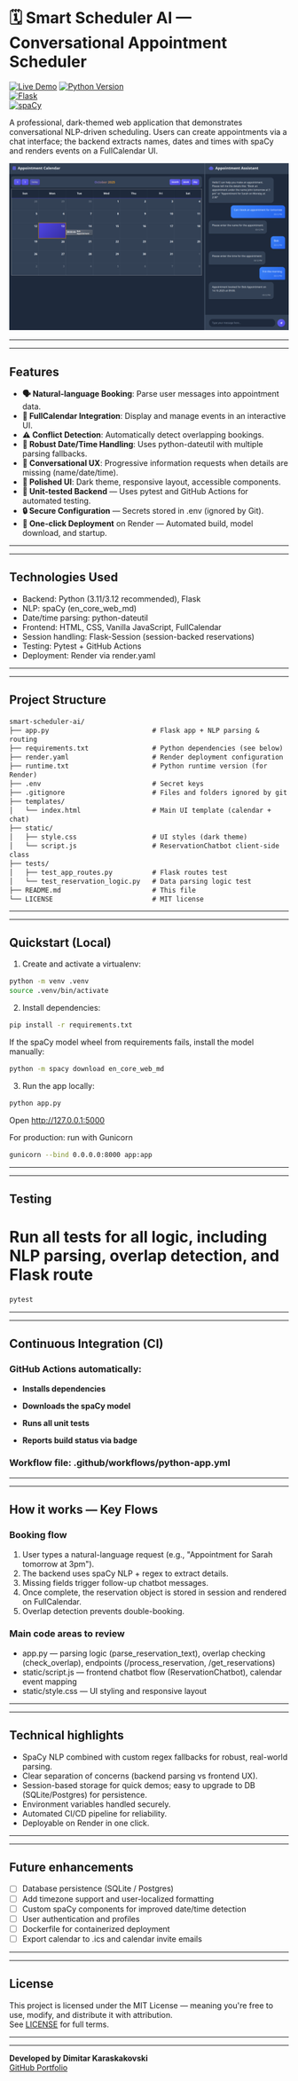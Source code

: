 # 🗓️ Smart Scheduler AI — Conversational Appointment Scheduler

[![Live Demo](https://img.shields.io/badge/Live-Demo-brightgreen)](https://smart-scheduler-ai.onrender.com)
[![Python Version](https://img.shields.io/badge/Python-3.12-blue)](https://python.org)  
[![Flask](https://img.shields.io/badge/Flask-3.1.2-green)](https://flask.palletsprojects.com)  
[![spaCy](https://img.shields.io/badge/spaCy-3.8.7-purple)](https://spacy.io)

A professional, dark-themed web application that demonstrates conversational NLP-driven scheduling. Users can create appointments via a chat interface; the backend extracts names, dates and times with spaCy and renders events on a FullCalendar UI.

![Smart Scheduler Interface](screenshot.png)

---

---

## Features

- **🗣️ Natural-language Booking**: Parse user messages into appointment data.  
- **📅 FullCalendar Integration**: Display and manage events in an interactive UI.  
- **⚠️ Conflict Detection**: Automatically detect overlapping bookings.  
- **🧭 Robust Date/Time Handling**: Uses python-dateutil with multiple parsing fallbacks.  
- **💬 Conversational UX**: Progressive information requests when details are missing (name/date/time).  
- **🎨 Polished UI**: Dark theme, responsive layout, accessible components.
- **🧪 Unit-tested Backend** — Uses pytest and GitHub Actions for automated testing.
- **🔒 Secure Configuration** — Secrets stored in .env (ignored by Git).  
- **🚀 One-click Deployment** on Render — Automated build, model download, and startup.

---

---

## Technologies Used

- Backend: Python (3.11/3.12 recommended), Flask  
- NLP: spaCy (en_core_web_md)  
- Date/time parsing: python-dateutil  
- Frontend: HTML, CSS, Vanilla JavaScript, FullCalendar  
- Session handling: Flask-Session (session-backed reservations)  
- Testing: Pytest + GitHub Actions
- Deployment: Render via render.yaml

---

---

## Project Structure

```
smart-scheduler-ai/
├── app.py                          # Flask app + NLP parsing & routing
├── requirements.txt                # Python dependencies (see below)
├── render.yaml                     # Render deployment configuration
├── runtime.txt                     # Python runtime version (for Render)
├── .env                            # Secret keys
├── .gitignore                      # Files and folders ignored by git
├── templates/
│   └── index.html                  # Main UI template (calendar + chat)
├── static/
│   ├── style.css                   # UI styles (dark theme)
│   └── script.js                   # ReservationChatbot client-side class
├── tests/
│   ├── test_app_routes.py          # Flask routes test
│   └── test_reservation_logic.py   # Data parsing logic test
├── README.md                       # This file
└── LICENSE                         # MIT license 
```

---

---

## Quickstart (Local)

1. Create and activate a virtualenv:
```bash
python -m venv .venv
source .venv/bin/activate
```

2. Install dependencies:
```bash
pip install -r requirements.txt
```
If the spaCy model wheel from requirements fails, install the model manually:
```bash
python -m spacy download en_core_web_md
```

3. Run the app locally:
```bash
python app.py
```
Open http://127.0.0.1:5000

For production: run with Gunicorn
```bash
gunicorn --bind 0.0.0.0:8000 app:app
```

---

---

## Testing

# Run all tests for all logic, including NLP parsing, overlap detection, and Flask route
```bash
pytest
```

---

---

## Continuous Integration (CI)

### GitHub Actions automatically:

- **Installs dependencies**

- **Downloads the spaCy model**

- **Runs all unit tests**

- **Reports build status via badge**

### Workflow file: .github/workflows/python-app.yml   

---

---

## How it works — Key Flows

### Booking flow
1. User types a natural-language request (e.g., "Appointment for Sarah tomorrow at 3pm").  
2. The backend uses spaCy NLP + regex to extract details.
3. Missing fields trigger follow-up chatbot messages.
4. Once complete, the reservation object is stored in session and rendered on FullCalendar.  
5. Overlap detection prevents double-booking.

### Main code areas to review
- app.py — parsing logic (parse_reservation_text), overlap checking (check_overlap), endpoints (/process_reservation, /get_reservations)  
- static/script.js — frontend chatbot flow (ReservationChatbot), calendar event mapping  
- static/style.css — UI styling and responsive layout

---

---

## Technical highlights 

- SpaCy NLP combined with custom regex fallbacks for robust, real-world parsing.  
- Clear separation of concerns (backend parsing vs frontend UX).
- Session-based storage for quick demos; easy to upgrade to DB (SQLite/Postgres) for persistence.  
- Environment variables handled securely.
- Automated CI/CD pipeline for reliability.
- Deployable on Render in one click. 

---

---

## Future enhancements

- [ ] Database persistence (SQLite / Postgres)  
- [ ] Add timezone support and user-localized formatting  
- [ ] Custom spaCy components for improved date/time detection  
- [ ] User authentication and profiles 
- [ ] Dockerfile for containerized deployment 
- [ ] Export calendar to .ics and calendar invite emails

---

---

## License

This project is licensed under the MIT License — meaning you're free to use, modify, and distribute it with attribution.  
See [LICENSE](LICENSE) for full terms.

---

---

**Developed by Dimitar Karaskakovski**  
[GitHub Portfolio](https://github.com/dimitar-sudo)
